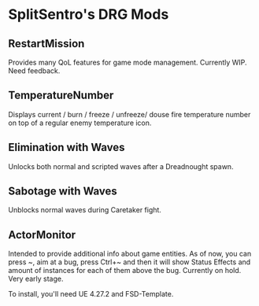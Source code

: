 # SplitSentro's DRG Mods

## RestartMission
Provides many QoL features for game mode management. Currently WIP. Need feedback.

## TemperatureNumber
Displays current / burn / freeze / unfreeze/ douse fire temperature number on top of a regular enemy temperature icon.

## Elimination with Waves
Unlocks both normal and scripted waves after a Dreadnought spawn.

## Sabotage with Waves
Unblocks normal waves during Caretaker fight.

## ActorMonitor
Intended to provide additional info about game entities. As of now, you can press \~, aim at a bug, press Ctrl+\~ and then it will show Status Effects and amount of instances for each of them above the bug. Currently on hold. Very early stage.

To install, you'll need UE 4.27.2 and FSD-Template.